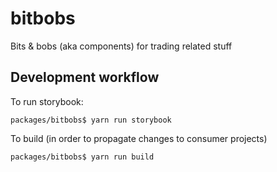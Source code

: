 # bitbobs

Bits &amp; bobs (aka components) for trading related stuff

## Development workflow

To run storybook:

`packages/bitbobs$ yarn run storybook`

To build (in order to propagate changes to consumer projects)

`packages/bitbobs$ yarn run build`
